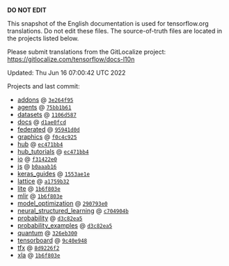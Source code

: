 __DO NOT EDIT__

This snapshot of the English documentation is used for tensorflow.org
translations. Do not edit these files. The source-of-truth files are located in
the projects listed below.

Please submit translations from the GitLocalize project: https://gitlocalize.com/tensorflow/docs-l10n

Updated: Thu Jun 16 07:00:42 UTC 2022

Projects and last commit:

- [addons](https://github.com/tensorflow/addons/tree/master/docs) @ <a href='https://github.com/tensorflow/addons/commit/3e264f95e32983ba7aff2d8636057778e36c7ddd'><code>3e264f95</code></a>
- [agents](https://github.com/tensorflow/agents/tree/master/docs) @ <a href='https://github.com/tensorflow/agents/commit/75bb1b6115c165293495e0f838339b561a3e2232'><code>75bb1b61</code></a>
- [datasets](https://github.com/tensorflow/datasets/tree/master/docs) @ <a href='https://github.com/tensorflow/datasets/commit/1106d587f97c4fca68c5b593dc7dc48c790ffa8c'><code>1106d587</code></a>
- [docs](https://github.com/tensorflow/docs/tree/master/site/en) @ <a href='https://github.com/tensorflow/docs/commit/d1ae0fcde6e3831ea8bcc77334ebe766050a2923'><code>d1ae0fcd</code></a>
- [federated](https://github.com/tensorflow/federated/tree/main/docs) @ <a href='https://github.com/tensorflow/federated/commit/95941d0dcd8dee7e0762403bb053e7f36a4dc4cf'><code>95941d0d</code></a>
- [graphics](https://github.com/tensorflow/graphics/tree/master/tensorflow_graphics/g3doc) @ <a href='https://github.com/tensorflow/graphics/commit/f0c4c9256c9b1a6a5337762d763e4910631c65c4'><code>f0c4c925</code></a>
- [hub](https://github.com/tensorflow/hub/tree/master/docs) @ <a href='https://github.com/tensorflow/hub/commit/ec471bb4f56b5dff4676e97877670df7f82353ed'><code>ec471bb4</code></a>
- [hub_tutorials](https://github.com/tensorflow/hub/tree/master/examples/colab) @ <a href='https://github.com/tensorflow/hub/commit/ec471bb4f56b5dff4676e97877670df7f82353ed'><code>ec471bb4</code></a>
- [io](https://github.com/tensorflow/io/tree/master/docs) @ <a href='https://github.com/tensorflow/io/commit/f31422e0eeb08e6336411009d316ff9d0d36edf1'><code>f31422e0</code></a>
- [js](https://github.com/tensorflow/tfjs-website/tree/master/docs) @ <a href='https://github.com/tensorflow/tfjs-website/commit/b0aaab1605bbb2ed7653f1d86656582ba06e9795'><code>b0aaab16</code></a>
- [keras_guides](https://github.com/tensorflow/docs/tree/snapshot-keras/site/en/guide/keras) @ <a href='https://github.com/tensorflow/docs/commit/1553ae1e4a149be71703e2ee60173b3d1e0e8c00'><code>1553ae1e</code></a>
- [lattice](https://github.com/tensorflow/lattice/tree/master/docs) @ <a href='https://github.com/tensorflow/lattice/commit/a1759b3243131cafca37d46b1977362dec8abee3'><code>a1759b32</code></a>
- [lite](https://github.com/tensorflow/tensorflow/tree/master/tensorflow/lite/g3doc) @ <a href='https://github.com/tensorflow/tensorflow/commit/1b6f803e544c8f08da08d6789bbf3abedb1e6cd2'><code>1b6f803e</code></a>
- [mlir](https://github.com/tensorflow/tensorflow/tree/master/tensorflow/compiler/mlir/g3doc) @ <a href='https://github.com/tensorflow/tensorflow/commit/1b6f803e544c8f08da08d6789bbf3abedb1e6cd2'><code>1b6f803e</code></a>
- [model_optimization](https://github.com/tensorflow/model-optimization/tree/master/tensorflow_model_optimization/g3doc) @ <a href='https://github.com/tensorflow/model-optimization/commit/290793e02a5c13cbae40e162db96eedb94a951c2'><code>290793e0</code></a>
- [neural_structured_learning](https://github.com/tensorflow/neural-structured-learning/tree/master/g3doc) @ <a href='https://github.com/tensorflow/neural-structured-learning/commit/c704904b3c1baaf6da90013b90f7aae08492158f'><code>c704904b</code></a>
- [probability](https://github.com/tensorflow/probability/tree/main/tensorflow_probability/g3doc) @ <a href='https://github.com/tensorflow/probability/commit/d3c82ea5b1ad0868475897848244b1e4876b08cb'><code>d3c82ea5</code></a>
- [probability_examples](https://github.com/tensorflow/probability/tree/main/tensorflow_probability/examples/jupyter_notebooks) @ <a href='https://github.com/tensorflow/probability/commit/d3c82ea5b1ad0868475897848244b1e4876b08cb'><code>d3c82ea5</code></a>
- [quantum](https://github.com/tensorflow/quantum/tree/master/docs) @ <a href='https://github.com/tensorflow/quantum/commit/326eb300d4a217f34f75cc8e0ff47bc5fc385803'><code>326eb300</code></a>
- [tensorboard](https://github.com/tensorflow/tensorboard/tree/master/docs) @ <a href='https://github.com/tensorflow/tensorboard/commit/9c40e948d1871a881b7de24d349beb42e9328815'><code>9c40e948</code></a>
- [tfx](https://github.com/tensorflow/tfx/tree/master/docs) @ <a href='https://github.com/tensorflow/tfx/commit/8d9226f26f1e470719f57ae4a1c81af3e9760b0e'><code>8d9226f2</code></a>
- [xla](https://github.com/tensorflow/tensorflow/tree/master/tensorflow/compiler/xla/g3doc) @ <a href='https://github.com/tensorflow/tensorflow/commit/1b6f803e544c8f08da08d6789bbf3abedb1e6cd2'><code>1b6f803e</code></a>

